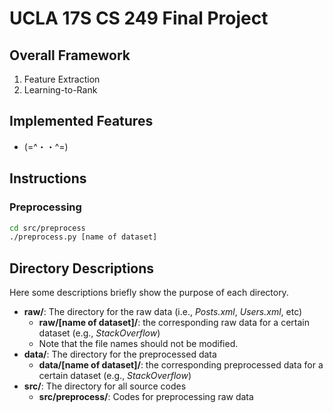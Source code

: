 # UCLA 17S CS 249 Final Project 

## Overall Framework 

1. Feature Extraction
2. Learning-to-Rank

## Implemented Features

* (=^・・^=) 

## Instructions

### Preprocessing
```bash
cd src/preprocess
./preprocess.py [name of dataset]
```

## Directory Descriptions

Here some descriptions briefly show the purpose of each directory.

* __raw/__: The directory for the raw data (i.e., *Posts.xml*, *Users.xml*, etc) 
    * __raw/[name of dataset]/__: the corresponding raw data for a certain dataset (e.g., *StackOverflow*)
    * Note that the file names should not be modified.
* __data/__: The directory for the preprocessed data
    * __data/[name of dataset]/__: the corresponding preprocessed data for a certain dataset (e.g., *StackOverflow*)
* __src/__: The directory for all source codes
    * __src/preprocess/__: Codes for preprocessing raw data